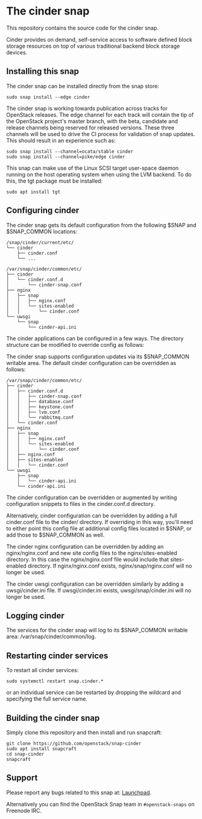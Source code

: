 # The cinder snap

This repository contains the source code for the cinder snap.

Cinder provides on demand, self-service access to software defined block
storage resources on top of various traditional backend block storage devices.

## Installing this snap

The cinder snap can be installed directly from the snap store:

    sudo snap install --edge cinder

The cinder snap is working towards publication across tracks for
OpenStack releases. The edge channel for each track will contain the tip
of the OpenStack project's master branch, with the beta, candidate and
release channels being reserved for released versions. These three channels
will be used to drive the CI process for validation of snap updates. This
should result in an experience such as:

    sudo snap install --channel=ocata/stable cinder
    sudo snap install --channel=pike/edge cinder

This snap can make use of the Linux SCSI target user-space daemon running on the
host operating system when using the LVM backend. To do this, the tgt package
must be installed:

    sudo apt install tgt

## Configuring cinder

The cinder snap gets its default configuration from the following $SNAP
and $SNAP_COMMON locations:

    /snap/cinder/current/etc/
    └── cinder
        ├── cinder.conf
        └── ...

    /var/snap/cinder/common/etc/
    ├── cinder
    │   └── cinder.conf.d
    │       └── cinder-snap.conf
    ├── nginx
    │   ├── snap
    │   │   ├── nginx.conf
    │   │   └── sites-enabled
    │   │       └── cinder.conf
    └── uwsgi
        └── snap
            └── cinder-api.ini

The cinder applications can be configured in a few ways. The directory
structure can be modified to override config as follows:

The cinder snap supports configuration updates via its $SNAP_COMMON writable
area. The default cinder configuration can be overridden as follows:

    /var/snap/cinder/common/etc/
    ├── cinder
    │   ├── cinder.conf.d
    │   │   ├── cinder-snap.conf
    │   │   ├── database.conf
    │   │   ├── keystone.conf
    │   │   ├── lvm.conf
    │   │   └── rabbitmq.conf
    │   └── cinder.conf
    ├── nginx
    │   ├── snap
    │   │   ├── nginx.conf
    │   │   └── sites-enabled
    │   │       └── cinder.conf
    │   ├── nginx.conf
    │   ├── sites-enabled
    │   │   └── cinder.conf
    └── uwsgi
        ├── snap
        │   └── cinder-api.ini
        └── cinder-api.ini

The cinder configuration can be overridden or augmented by writing
configuration snippets to files in the cinder.conf.d directory.

Alternatively, cinder configuration can be overridden by adding a full
cinder.conf file to the cinder/ directory. If overriding in this way, you'll
need to either point this config file at additional config files located in $SNAP,
or add those to $SNAP_COMMON as well.

The cinder nginx configuration can be overridden by adding an nginx/nginx.conf
and new site config files to the nginx/sites-enabled directory. In this case the
nginx/nginx.conf file would include that sites-enabled directory. If
nginx/nginx.conf exists, nginx/snap/nginx.conf will no longer be used.

The cinder uwsgi configuration can be overridden similarly by adding a
uwsgi/cinder.ini file. If uwsgi/cinder.ini exists, uwsgi/snap/cinder.ini
will no longer be used.

## Logging cinder

The services for the cinder snap will log to its $SNAP_COMMON writable area:
/var/snap/cinder/common/log.

## Restarting cinder services

To restart all cinder services:

    sudo systemctl restart snap.cinder.*

or an individual service can be restarted by dropping the wildcard and
specifying the full service name.

## Building the cinder snap

Simply clone this repository and then install and run snapcraft:

    git clone https://github.com/openstack/snap-cinder
    sudo apt install snapcraft
    cd snap-cinder
    snapcraft

## Support

Please report any bugs related to this snap at:
[Launchpad](https://bugs.launchpad.net/snap-cinder/+filebug).

Alternatively you can find the OpenStack Snap team in `#openstack-snaps` on
Freenode IRC.
